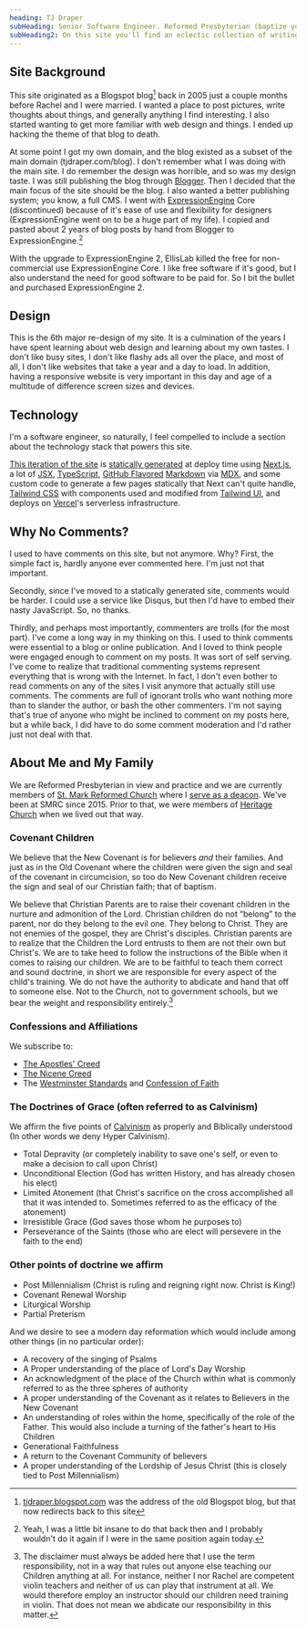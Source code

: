 ```yaml
---
heading: TJ Draper
subHeading: Senior Software Engineer. Reformed Presbyterian (baptize yo babies). Crazy CREC nutcase (feed yo babies). Deacon. Conservative libertarian.
subHeading2: On this site you'll find an eclectic collection of writings on software, technology, theology, musings, and information about me and my family.
---
```


## Site Background

This site originated as a Blogspot blog[^blogspotaddress] back in 2005 just a couple months before Rachel and I were married. I wanted a place to post pictures, write thoughts about things, and generally anything I find interesting. I also started wanting to get more familiar with web design and things. I ended up hacking the theme of that blog to death.

At some point I got my own domain, and the blog existed as a subset of the main domain (tjdraper.com/blog). I don't remember what I was doing with the main site. I do remember the design was horrible, and so was my design taste. I was still publishing the blog through [Blogger](https://www.blogger.com). Then I decided that the main focus of the site should be the blog. I also wanted a better publishing system; you know, a full CMS. I went with [ExpressionEngine](https://expressionengine.com/) Core (discontinued) because of it's ease of use and flexibility for designers (ExpressionEngine went on to be a huge part of my life). I copied and pasted about 2 years of blog posts by hand from Blogger to ExpressionEngine.[^blogspotcopypaste]

With the upgrade to ExpressionEngine 2, EllisLab killed the free for non-commercial use ExpressionEngine Core. I like free software if it's good, but I also understand the need for good software to be paid for. So I bit the bullet and purchased ExpressionEngine 2.

[^blogspotaddress]: [tjdraper.blogspot.com](https://tjdraper.blogspot.com) was the address of the old Blogspot blog, but that now redirects back to this site
[^blogspotcopypaste]: Yeah, I was a little bit insane to do that back then and I probably wouldn't do it again if I were in the same position again today.

## Design

This is the 6th major re-design of my site. It is a culmination of the years I have spent learning about web design and learning about my own tastes. I don't like busy sites, I don't like flashy ads all over the place, and most of all, I don't like websites that take a year and a day to load. In addition, having a responsive website is very important in this day and age of a multitude of difference screen sizes and devices.

## Technology

I'm a software engineer, so naturally, I feel compelled to include a section about the technology stack that powers this site.

[This iteration of the site](https://github.com/tjdraper/tjdraper.com-v6) is [statically generated](https://nextjs.org/docs/basic-features/pages#static-generation) at deploy time using [Next.js](https://nextjs.org/), a lot of [JSX](https://reactjs.org/docs/introducing-jsx.html), [TypeScript](https://www.typescriptlang.org/), [GitHub Flavored](https://github.github.com/gfm/) [Markdown](https://daringfireball.net/projects/markdown/) via [MDX](https://mdxjs.com/), and some custom code to generate a few pages statically that Next can't quite handle, [Tailwind CSS](https://tailwindcss.com/) with components used and modified from [Tailwind UI](https://tailwindui.com/), and deploys on [Vercel](https://vercel.com/)'s serverless infrastructure.

## Why No Comments?

I used to have comments on this site, but not anymore. Why? First, the simple fact is, hardly anyone ever commented here. I'm just not that important.

Secondly, since I've moved to a statically generated site, comments would be harder. I could use a service like Disqus, but then I'd have to embed their nasty JavaScript. So, no thanks.

Thirdly, and perhaps most importantly, commenters are trolls (for the most part). I've come a long way in my thinking on this. I used to think comments were essential to a blog or online publication. And I loved to think people were engaged enough to comment on my posts. It was sort of self serving. I've come to realize that traditional commenting systems represent everything that is wrong with the Internet. In fact, I don't even bother to read comments on any of the sites I visit anymore that actually still use comments. The comments are full of ignorant trolls who want nothing more than to slander the author, or bash the other commenters. I'm not saying that's true of anyone who might be inclined to comment on my posts here, but a while back, I did have to do some comment moderation and I'd rather just not deal with that.

## About Me and My Family

We are Reformed Presbyterian in view and practice and we are currently members of [St. Mark Reformed Church](https://www.stmarkreformed.com/) where I [serve as a deacon](https://www.stmarkreformed.com/about/leadership). We've been at SMRC since 2015. Prior to that, we were members of [Heritage Church](https://heritagecenterville.org/) when we lived out that way.

### Covenant Children

We believe that the New Covenant is for believers _and_ their families. And just as in the Old Covenant where the children were given the sign and seal of the covenant in circumcision, so too do New Covenant children receive the sign and seal of our Christian faith; that of baptism.

We believe that Christian Parents are to raise their covenant children in the nurture and admonition of the Lord. Christian children do not “belong” to the parent, nor do they belong to the evil one. They belong to Christ. They are not enemies of the gospel, they are Christ's disciples. Christian parents are to realize that the Children the Lord entrusts to them are not their own but Christ's. We are to take heed to follow the instructions of the Bible when it comes to raising our children. We are to be faithful to teach them correct and sound doctrine, in short we are responsible for every aspect of the child's training. We do not have the authority to abdicate and hand that off to someone else. Not to the Church, not to government schools, but we bear the weight and responsibility entirely.[^childrenresponsibility]

[^childrenresponsibility]: The disclaimer must always be added here that I use the term responsibility, not in a way that rules out anyone else teaching our Children anything at all. For instance, neither I nor Rachel are competent violin teachers and neither of us can play that instrument at all. We would therefore employ an instructor should our children need training in violin. That does not mean we abdicate our responsibility in this matter.

### Confessions and Affiliations

We subscribe to:

- [The Apostles' Creed](http://en.wikipedia.org/wiki/Apostles'_Creed)
- [The Nicene Creed](http://en.wikipedia.org/wiki/Nicene_Creed)
- The [Westminster Standards](http://en.wikipedia.org/wiki/Westminster_Standards) and [Confession of Faith](http://en.wikipedia.org/wiki/Westminster_Confession_of_Faith)

### The Doctrines of Grace (often referred to as Calvinism)

We affirm the five points of [Calvinism](http://en.wikipedia.org/wiki/Calvinism) as properly and Biblically understood (In other words we deny Hyper Calvinism).

- Total Depravity (or completely inability to save one's self, or even to make a decision to call upon Christ)
- Unconditional Election (God has written History, and has already chosen his elect)
- Limited Atonement (that Christ's sacrifice on the cross accomplished all that it was intended to. Sometimes referred to as the efficacy of the atonement)
- Irresistible Grace (God saves those whom he purposes to)
- Perseverance of the Saints (those who are elect will persevere in the faith to the end)

### Other points of doctrine we affirm

- Post Millennialism (Christ is ruling and reigning right now. Christ is King!)
- Covenant Renewal Worship
- Liturgical Worship
- Partial Preterism

And we desire to see a modern day reformation which would include among other things (in no particular order):

- A recovery of the singing of Psalms
- A Proper understanding of the place of Lord's Day Worship
- An acknowledgment of the place of the Church within what is commonly referred to as the three spheres of authority
- A proper understanding of the Covenant as it relates to Believers in the New Covenant
- An understanding of roles within the home, specifically of the role of the Father. This would also include a turning of the father's heart to His Children
- Generational Faithfulness
- A return to the Covenant Community of believers
- A proper understanding of the Lordship of Jesus Christ (this is closely tied to Post Millennialism)
